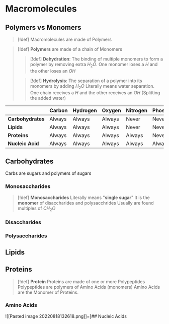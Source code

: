 # Macromolecules
## Polymers vs Monomers
> [!def]
> Macromolecules are made of Polymers

> [!def]
> **Polymers** are made of a chain of Monomers
>> [!def]
>> **Dehydration**: The binding of multiple monomers to form a polymer by removing extra $H_2O$.
>> One monomer loses a $H$ and the other loses an $OH$
>
>> [!def]
>> **Hydrolysis**: The separation of a polymer into its monomers by adding $H_2O$
>> Literally means water separation.
>> One chain receives a $H$ and the other receives an $OH$ (Splitting the added water)

|                   | **Carbon** | **Hydrogen** | **Oxygen** | **Nitrogen** | **Phosphorus** | **Sulfur** |
| ----------------- | ---------- | ------------ | ---------- | ------------ | -------------- | ---------- |
| **Carbohydrates** | Always     | Always       | Always     | Never        | Never          | Never      |
| **Lipids**        | Always     | Always       | Always     | Never        | Never          | Never      |
| **Proteins**      | Always     | Always       | Always     | Always       | Never          | Sometimes  |
| **Nucleic Acid**  | Always     | Always       | Always     | Always       | Always         | Never           |

## Carbohydrates
Carbs are sugars and polymers of sugars


### Monosaccharides
>[!def]
> **Monosaccharides**
> Literally means "**single sugar**"
> It is the **monomer** of disaccharides and polysacchrides
> Usually are found multiples of $CH_2O$

### Disaccharides

### Polysaccharides

## Lipids

## Proteins
> [!def]
> **Protein**
> Proteins are made of one or more Polypeptides
> Polypeptides are polymers of Amino Acids (monomers)
> Amino Acids are the Monomer of Proteins.

### Amino Acids
![[Pasted image 20220818132618.png]]=\]## Nucleic Acids